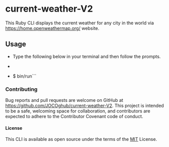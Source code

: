 # current-weather-V2
This Ruby CLI displays the current weather for any city in the world via https://home.openweathermap.org/ website.

## Usage
* Type the following below in your terminal and then follow the prompts.
* ```$ cd weather_application
* $ bin/run```

### Contributing
Bug reports and pull requests are welcome on GitHub at https://github.com/JOCOghub/current-weather-V2. This project is intended to be a safe, welcoming space for collaboration, and contributors are expected to adhere to the Contributor Covenant code of conduct.

#### License
This CLI is available as open source under the terms of the [MIT](https://opensource.org/licenses/MIT) License.